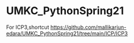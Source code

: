 # UMKC_PythonSpring21

For ICP3,shortcut https://github.com/mallikarjun-edara/UMKC_PythonSpring21/tree/main/ICP/ICP3
